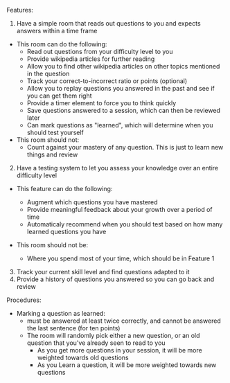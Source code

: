 Features:

1. Have a simple room that reads out questions to you and expects answers within a time frame

- This room can do the following:
  - Read out questions from your difficulty level to you
  - Provide wikipedia articles for further reading
  - Allow you to find other wikipedia articles on other topics mentioned in the question
  - Track your correct-to-incorrect ratio or points (optional)
  - Allow you to replay questions you answered in the past and see if you can get them right
  - Provide a timer element to force you to think quickly
  - Save questions answered to a session, which can then be reviewed later
  - Can mark questions as "learned", which will determine when you should test yourself
- This room should not:
  - Count against your mastery of any question. This is just to learn new things and review

2. Have a testing system to let you assess your knowledge over an entire difficulty level

- This feature can do the following:

  - Augment which questions you have mastered
  - Provide meaningful feedback about your growth over a period of time
  - Automaticaly recommend when you should test based on how many learned questions you have

- This room should not be:
  - Where you spend most of your time, which should be in Feature 1

3. Track your current skill level and find questions adapted to it
4. Provide a history of questions you answered so you can go back and review

Procedures:

- Marking a question as learned:
  - must be answered at least twice correctly, and cannot be answered the last sentence (for ten points)
  - The room will randomly pick either a new question, or an old question that you've already seen to read to you
    - As you get more questions in your session, it will be more weighted towards old questions
    - As you Learn a question, it will be more weighted towards new questions
